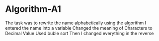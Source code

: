 # Algorithm-A1

The task was to rewrite the name alphabetically using the algorithm
I entered the name into a variable
Changed the meaning of Characters to Decimal Value
Used buble sort
Then I changed everything in the reverse

